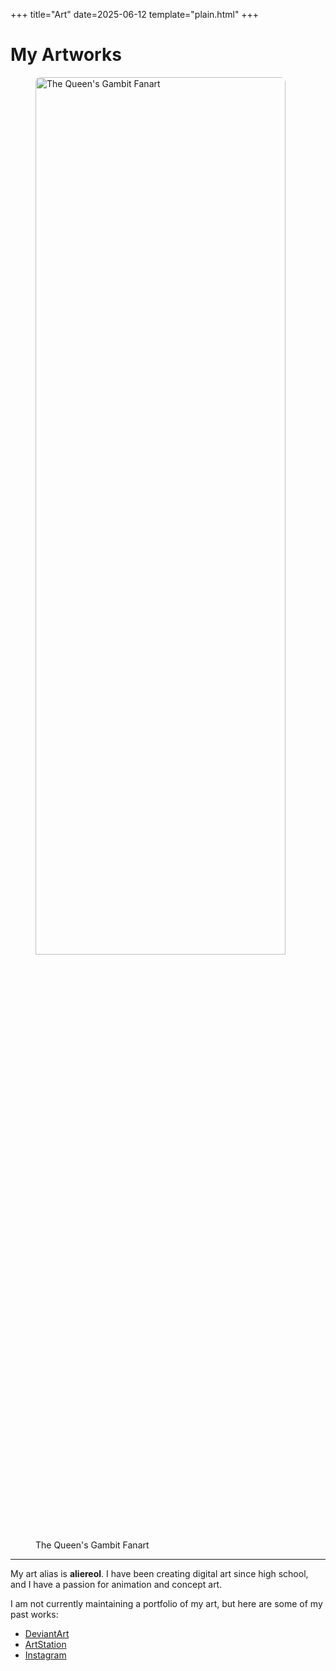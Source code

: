 +++
title="Art"
date=2025-06-12
template="plain.html"
+++

# My Artworks


<figure class="text-center mb-4">
<img src="https://cdna.artstation.com/p/assets/images/images/032/000/684/large/allie-tran-img-0526.jpg?1605191548" alt="The Queen's Gambit Fanart" class="image rounded-circle mb-3" style="width: max(400px, 60%); height: auto; object-fit: cover; border-radius: 8px;">
    <figcaption class="text-muted">The Queen's Gambit Fanart</figcaption>
</figure>

---

My art alias is **aliereol**. I have been creating digital art since high school, and I have a passion for animation and concept art. 

I am not currently maintaining a portfolio of my art, but here are some of my past works:
- [DeviantArt](https://www.deviantart.com/alie-reol/gallery)
- [ArtStation](https://www.artstation.com/aliereol)
- [Instagram](https://www.instagram.com/aliereol/)


